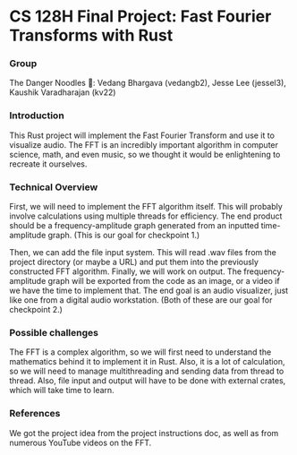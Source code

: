 # CS 128H Final Project: Fast Fourier Transforms with Rust


### Group

The Danger Noodles 🐍: Vedang Bhargava (vedangb2), Jesse Lee (jessel3), Kaushik Varadharajan (kv22)

### Introduction

This Rust project will implement the Fast Fourier Transform and use it to visualize audio. The FFT is an incredibly important algorithm in computer science, math, and even music, so we thought it would be enlightening to recreate it ourselves. 

### Technical Overview

First, we will need to implement the FFT algorithm itself. This will probably involve calculations using multiple threads for efficiency. The end product should be a frequency-amplitude graph generated from an inputted time-amplitude graph. (This is our goal for checkpoint 1.)

Then, we can add the file input system. This will read .wav files from the project directory (or maybe a URL) and put them into the previously constructed FFT algorithm. Finally, we will work on output. The frequency-amplitude graph will be exported from the code as an image, or a video if we have the time to implement that. The end goal is an audio visualizer, just like one from a digital audio workstation. (Both of these are our goal for checkpoint 2.)

### Possible challenges

The FFT is a complex algorithm, so we will first need to understand the mathematics behind it to implement it in Rust. Also, it is a lot of calculation, so we will need to manage multithreading and sending data from thread to thread. Also, file input and output will have to be done with external crates, which will take time to learn.

### References

We got the project idea from the project instructions doc, as well as from numerous YouTube videos on the FFT.

